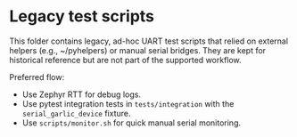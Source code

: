 Legacy test scripts
===================

This folder contains legacy, ad-hoc UART test scripts that relied on
external helpers (e.g., ~/pyhelpers) or manual serial bridges. They are
kept for historical reference but are not part of the supported workflow.

Preferred flow:
- Use Zephyr RTT for debug logs.
- Use pytest integration tests in `tests/integration` with the
  `serial_garlic_device` fixture.
- Use `scripts/monitor.sh` for quick manual serial monitoring.

